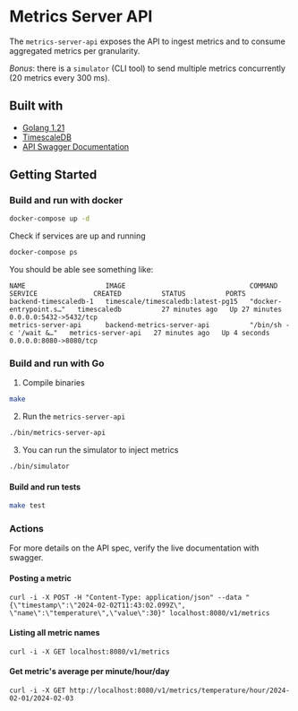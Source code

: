 # Metrics Server API

The `metrics-server-api` exposes the API to ingest metrics and to consume aggregated metrics per granularity.

_Bonus_: there is a `simulator` (CLI tool) to send multiple metrics concurrently (20 metrics every 300 ms).

## Built with

- [Golang 1.21](https://go.dev/blog/go1.21)
- [TimescaleDB](https://www.timescale.com/)
- [API Swagger Documentation]()


## Getting Started

### Build and run with docker

  ```bash
  docker-compose up -d
  ```

  Check if services are up and running
  ```bash
  docker-compose ps
  ```

  You should be able see something like:

  ```
  NAME                    IMAGE                               COMMAND                  SERVICE              CREATED          STATUS          PORTS
  backend-timescaledb-1   timescale/timescaledb:latest-pg15   "docker-entrypoint.s…"   timescaledb          27 minutes ago   Up 27 minutes   0.0.0.0:5432->5432/tcp
  metrics-server-api      backend-metrics-server-api          "/bin/sh -c '/wait &…"   metrics-server-api   27 minutes ago   Up 4 seconds    0.0.0.0:8080->8080/tcp
  ```


### Build and run with Go

1. Compile binaries
  ```bash
  make
  ```

2. Run the `metrics-server-api`
  ```bash
  ./bin/metrics-server-api
  ```

3. You can run the simulator to inject metrics
  ```bash
  ./bin/simulator
  ```

#### Build and run tests
  ```bash
  make test
  ```

### Actions

For more details on the API spec, verify the live documentation with swagger.

#### Posting a metric

```
curl -i -X POST -H "Content-Type: application/json" --data "{\"timestamp\":\"2024-02-02T11:43:02.099Z\", \"name\":\"temperature\",\"value\":30}" localhost:8080/v1/metrics
```

#### Listing all metric names

```
curl -i -X GET localhost:8080/v1/metrics
```

#### Get metric's average per minute/hour/day

```
curl -i -X GET http://localhost:8080/v1/metrics/temperature/hour/2024-02-01/2024-02-03
```

